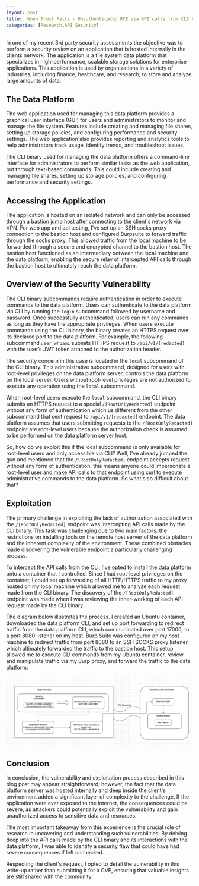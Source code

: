 ```yaml
---
layout: post
title:  When Trust Fails - Unauthenticated RCE via API calls from CLI Binary
categories: [Research,API Security]
---
```


In one of my recent 3rd party security assessments the objective was to perform a security review on an application that is hosted internally in the clients network. The application is a file system data platform that specializes in high-performance, scalable storage solutions for enterprise applications. This application is used by organizations in a variety of industries, including finance, healthcare, and research, to store and analyze large amounts of data.


## The Data Platform 

The web application used for managing this data platform provides a graphical user interface (GUI) for users and administrators to monitor and manage the file system. Features include creating and managing file shares, setting up storage policies, and configuring performance and security settings. The web application also provides reporting and analytics tools to help administrators track usage, identify trends, and troubleshoot issues. 

The CLI binary used for managing the data platform offers a command-line interface for administrators to perform similar tasks as the web application, but through text-based commands. This could include creating and managing file shares, setting up storage policies, and configuring performance and security settings. 

## Accessing the Application

The application is hosted on an isolated network and can only be accessed through a bastion jump host after connecting to the client's network via VPN. For  web app and api testing, I've set up an SSH socks proxy connection to the bastion host and configured Burpsuite to forward traffic through the socks proxy. This allowed traffic from the local machine to be forwarded through a secure and encrypted channel to the bastion host. The bastion host functioned as an intermediary between the local machine and the data platform, enabling the secure relay of intercepted API calls through the bastion host to ultimately reach the data platform.

## Overview of the Security Vulnerability

The CLI binary subcommands require authentication in order to execute commands to the data platform. Users can authenticate to the data platform via CLI by running the `login` subcommand followed by username and password. Once successfully authenticated, users can run any commands as long as they have the appropriate privileges. When users execute commands using the CLI binary, the binary creates an HTTPS request over its declared port to the data platform. For example, the following subcommand `user whoami` submits HTTPS request to `/api/v1/[redacted]` with the user’s JWT token attached to the authorization header.

The security concern in this case is located in the `local` subcommand of the CLI binary. This administrative subcommand, designed for users with root-level privileges on the data platform server, controls the data platform on the local server. Users without root-level privileges are not authorized to execute any operation using the `local` subcommand.

When root-level users execute the `local` subcommand, the CLI binary submits an HTTPS request to a special `/[RootOnlyRedacted]` endpoint without any form of authentication which us different from the other subcommand that sent request to `/api/v1/[redacted]` endpoint. The data platform assumes that  users submitting requests to the  `/[RootOnlyRedacted]` endpoint are root-level users because the authorization check is assumed to be performed on the data platform server host.

So, how do we exploit this if the local subcommand is only available for root-level users and only accessible via CLI? Well, I've already jumped the gun and mentioned that the `/[RootOnlyRedacted]` endpoint accepts request without any form of authentication, this means anyone could impersonate a root-level user and make API calls to that endpoint using curl to execute administrative commands to the data platform. So what's so difficult about that? 

## Exploitation

The primary challenge in exploiting the lack of authorization associated with the `/[RootOnlyRedacted]` endpoint was intercepting API calls made by the CLI binary. This task was challenging due to two main factors: the restrictions on installing tools on the remote host server of the data platform and the inherent complexity of the environment. These combined obstacles made discovering the vulnerable endpoint a particularly challenging process.

To intercept the API calls from the CLI, I've opted to install the data platform onto a container that I controlled. Since I had root-level privileges on the container, I could set up forwarding of all HTTP/HTTPS traffic to my proxy hosted on my local machine which allowed me to analyze each request made from the CLI binary. The discovery of the `/[RootOnlyRedacted]` endpoint was made when I was reviewing the inner-working of each API request made by the CLI binary.

The diagram below illustrates the process. I created an Ubuntu container, downloaded the data platform CLI, and set up port forwarding to redirect traffic from the data platform CLI, which communicated over port 17000, to a port 8080 listener on my host. Burp Suite was configured on my host machine to redirect traffic from port 8080 to an SSH SOCKS proxy listener, which ultimately forwarded the traffic to the bastion host. This setup allowed me to execute CLI commands from my Ubuntu container, review and manipulate traffic via my Burp proxy, and forward the traffic to the data platform.

![](/images/diagram_whentrustfails.png)

## Conclusion 
In conclusion, the vulnerability and exploitation process described in this blog post may appear straightforward; however, the fact that the data platform server was hosted internally and deep inside the client's environment added a significant layer of complexity to the challenge. If the application were ever exposed to the internet, the consequences could be severe, as attackers could potentially exploit the vulnerability and gain unauthorized access to sensitive data and resources.

The most important takeaway from this experience is the crucial role of research in uncovering and understanding such vulnerabilities. By delving deep into the API calls made by the CLI binary and its interactions with the data platform, I was able to identify a security flaw that could have had severe consequences if left unchecked.

Respecting the client's request, I opted to detail the vulnerability in this write-up rather than submitting it for a CVE, ensuring that valuable insights are still shared with the community.


